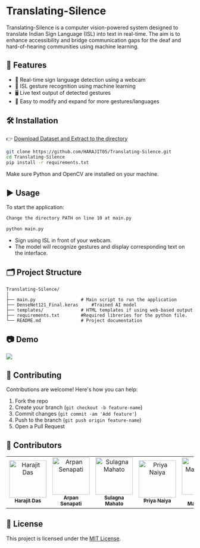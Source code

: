 # Translating-Silence

Translating-Silence is a computer vision-powered system designed to translate Indian Sign Language (ISL) into text in real-time. The aim is to enhance accessibility and bridge communication gaps for the deaf and hard-of-hearing communities using machine learning.

## 🚀 Features

- 🎥 Real-time sign language detection using a webcam
- 🧠 ISL gesture recognition using machine learning
- 🖥️ Live text output of detected gestures
- 🔧 Easy to modify and expand for more gestures/languages

## 🛠️ Installation

👉 [Download Dataset and Extract to the directory](https://gofile.io/d/B4DvFG)

```bash
git clone https://github.com/HARAJIT05/Translating-Silence.git
cd Translating-Silence
pip install -r requirements.txt
```

Make sure Python and OpenCV are installed on your machine.

## ▶️ Usage

To start the application:

```bash
Change the directory PATH on line 10 at main.py

python main.py
```

- Sign using ISL in front of your webcam.
- The model will recognize gestures and display corresponding text on the interface.

## 🗂️ Project Structure

```plaintext
Translating-Silence/
│
├── main.py                 # Main script to run the application
├── DenseNet121_Final.keras     #Trained AI model
├── templates/              # HTML templates if using web-based output
├── requirements.txt        #Required libreries for the python file.
└── README.md               # Project documentation
```

## 📷 Demo

<img src="https://files.catbox.moe/3b7e7g.jpg" />

## 🤝 Contributing

Contributions are welcome! Here's how you can help:

1. Fork the repo
2. Create your branch (`git checkout -b feature-name`)
3. Commit changes (`git commit -am 'Add feature'`)
4. Push to the branch (`git push origin feature-name`)
5. Open a Pull Request

## 👤 Contributors

<table>
  <tr>
    <td align="center">
      <a href="https://github.com/HARAJIT05">
        <img src="https://avatars.githubusercontent.com/u/110291590?v=4" width="100px;" alt="Harajit Das"/><br />
        <sub><b>Harajit Das</b></sub>
      </a>
    </td>
        <td align="center">
      <a href="https://github.com/Senapati5">
        <img src="https://avatars.githubusercontent.com/u/158562332?v=4" width="100px;" alt="Arpan Senapati"/><br />
        <sub><b>Arpan Senapati</b></sub>
      </a>
    </td>
          <td align="center">
      <a href="https://github.com/SulagnaMahato">
        <img src="https://avatars.githubusercontent.com/u/162031954?v=4" width="100px;" alt="Sulagna Mahato"/><br />
        <sub><b>Sulagna Mahato</b></sub>
      </a>
    </td>
     <td align="center">
      <a href="https://github.com/naiyapriya">
        <img src="https://avatars.githubusercontent.com/u/152768148?v=4" width="100px;" alt="Priya Naiya"/><br />
        <sub><b>Priya Naiya</b></sub>
      </a>
    </td>
    <td align="center">
      <a href="https://github.com/sagarmazumder">
        <img src="https://avatars.githubusercontent.com/u/182473947?v=4" width="100px;" alt="Sagar Mazumdar"/><br />
        <sub><b>Sagar Mazumdar</b></sub>
      </a>
    </td>
    <td align="center">
      <a href="https://github.com/sahidabu">
        <img src="https://avatars.githubusercontent.com/u/177731431?v=4" width="100px;" alt="Abu Sahid Mistri"/><br />
        <sub><b>Abu Sahid Mistri</b></sub>
      </a>
    </td>
  </tr>
</table>

## 📄 License

This project is licensed under the [MIT License](LICENSE).
